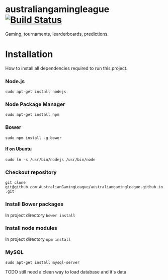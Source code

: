 # australiangamingleague [![Build Status](https://travis-ci.org/AustralianGamingLeague/australiangamingleague.github.io.svg)](https://travis-ci.org/AustralianGamingLeague/australiangamingleague.github.io)
Gaming, tournaments, learderboards, predictions. 

# Installation
How to install all dependencies required to run this project.

### Node.js
`sudo apt-get install nodejs`

### Node Package Manager
`sudo apt-get install npm`

### Bower
`sudo npm install -g bower`

#### If on Ubuntu
`sudo ln -s /usr/bin/nodejs /usr/bin/node`

### Checkout repository
`git clone git@github.com:AustralianGamingLeague/australiangamingleague.github.io.git`

### Install Bower packages
In project directory `bower install`

### Install node modules
In project directory `npm install`

### MySQL
`sudo apt-get install mysql-server`

TODO still need a clean way to load database and it's data
